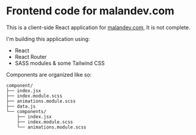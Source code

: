 # Frontend code for malandev.com 

This is a client-side React application for [malandev.com](https://malandev.com), It is not complete.

I'm building this application using:
- React
- React Router 
- SASS modules & some Tailwind CSS

Components are organized like so: 
```
component/
├── index.jsx
├── index.module.scss
├── animations.module.scss
├── data.js
└── components/
    ├── index.jsx
    ├── index.module.scss
    └── animations.module.scss
```
